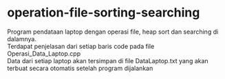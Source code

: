 # operation-file-sorting-searching
Program pendataan laptop dengan operasi file, heap sort dan searching di dalamnya. <br />
Terdapat penjelasan dari setiap baris code pada file Operasi_Data_Laptop.cpp <br />
Data dari setiap laptop akan tersimpan di file DataLaptop.txt yang akan terbuat secara otomatis setelah program dijalankan
